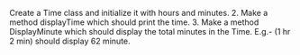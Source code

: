  Create a Time class and initialize it with hours and minutes.
2. Make a method displayTime which should print the time.
3. Make a method DisplayMinute which should display the total minutes in the Time. E.g.- (1 hr 2 min) should display 62 minute.
